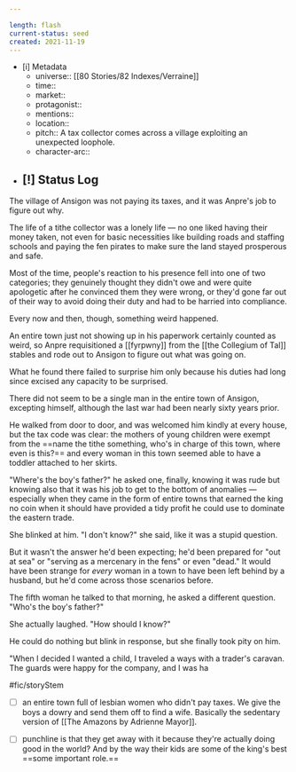 ```yaml
---

length: flash
current-status: seed
created: 2021-11-19
---
```


- [i] Metadata
	- universe:: [[80 Stories/82 Indexes/Verraine]]
	- time::
	- market::
	- protagonist::
	- mentions::
	- location::
	- pitch:: A tax collector comes across a village exploiting an unexpected loophole. 
	- character-arc::
- [!] Status Log
	- 


The village of Ansigon was not paying its taxes, and it was Anpre's job to figure out why. 

The life of a tithe collector was a lonely life — no one liked having their money taken, not even for basic necessities like building roads and staffing schools and paying the fen pirates to make sure the land stayed prosperous and safe. 

Most of the time, people's reaction to his presence fell into one of two categories; they genuinely thought they didn't owe and were quite apologetic after he convinced them they were wrong, or they'd gone far out of their way to avoid doing their duty and had to be harried into compliance.

Every now and then, though, something weird happened. 

An entire town just not showing up in his paperwork certainly counted as weird, so Anpre requisitioned a [[fyrpwny]] from the [[the Collegium of Tal]] stables and rode out to Ansigon to figure out what was going on. 

What he found there failed to surprise him only because his duties had long since excised any capacity to be surprised. 

There did not seem to be a single man in the entire town of Ansigon, excepting himself, although the last war had been nearly sixty years prior. 

He walked from door to door, and was welcomed him kindly at every house, but the tax code was clear: the mothers of young children were exempt from the ==name the tithe something, who's in charge of this town, where even is this?== and every woman in this town seemed able to have a toddler attached to her skirts.

"Where's the boy's father?" he asked one, finally, knowing it was rude but knowing also that it was his job to get to the bottom of anomalies — especially when they came in the form of entire towns that earned the king no coin when it should have provided a tidy profit he could use to dominate the eastern trade. 

She blinked at him. "I don't know?" she said, like it was a stupid question. 

But it wasn't the answer he'd been expecting; he'd been prepared for "out at sea" or "serving as a mercenary in the  fens" or even "dead." It would have been strange for _every_ woman in a town to have been left behind by a husband, but he'd come across those scenarios before. 

The fifth woman he talked to that morning, he asked a different question. "Who's the boy's father?" 

She actually laughed. "How should I know?" 

He could do nothing but blink in response, but she finally took pity on him. 

"When I decided I wanted a child, I traveled a ways with a trader's caravan. The guards were happy for the company, and I was ha

#fic/storyStem 

- [ ] an entire town full of lesbian women who didn't pay taxes. We give the boys a dowry and send them off to find a wife. Basically the sedentary version of [[The Amazons by Adrienne Mayor]]. 

- [ ] punchline is that they get away with it because they're actually doing good in the world? And by the way their kids are some of the king's best ==some important role.== 

